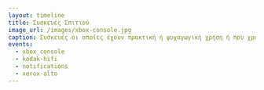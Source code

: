 ```yaml
---
layout: timeline
title: Συσκευές Σπιτιού
image_url: /images/xbox-console.jpg
caption: Συσκευές οι οποίες έχουν πρακτική ή ψυχαγωγική χρήση ή που χρησιμοποιούνται για να πραγματοποιηθούν πλέον καθημερινές ενασχόλησης και βρίσκονται κυρίως σε καθημερινά σπίτια (π.χ. τηλεόραση, κονσόλες, εκτυπωτές, κτλ). 
events:
  - xbox_console
  - kodak-hifi
  - notifications
  - xerox-alto
---
```

